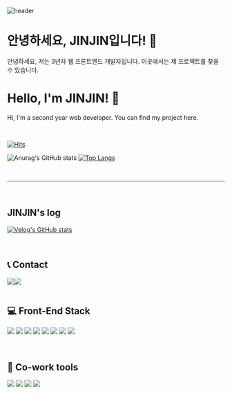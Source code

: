 ![header](https://capsule-render.vercel.app/api?type=waving&color=timeGradient&text=Welcome%20to%20JINJIN's%20GitHub%20👋&animation=twinkling&fontSize=35&fontAlignY=40&fontAlign=70&height=250)

# 안녕하세요, JINJIN입니다! 👋

안녕하세요, 저는 3년차 웹 프론트엔드 개발자입니다. 이곳에서는 제 프로젝트를 찾을 수 있습니다.

# Hello, I'm JINJIN! 👋

Hi, I'm a second year web developer. You can find my project here.

<br>

[![Hits](https://hits.seeyoufarm.com/api/count/incr/badge.svg?url=https%3A%2F%2Fgithub.com%2Fyeonjin1357&count_bg=%23F98DC9&title_bg=%23555555&icon=reddit.svg&icon_color=%23E7E7E7&title=GITHUB&edge_flat=false)](https://hits.seeyoufarm.com)

![Anurag's GitHub stats](https://github-readme-stats.vercel.app/api?username=yeonjin1357&show_icons=true&theme=moltack)
﻿[![Top Langs](https://github-readme-stats.vercel.app/api/top-langs/?username=yeonjin1357&langs_count=10&layout=compact&theme=dark)](https://github.com/yeonjin1357/yeonjin1357)

<br>

---

<br>

## JINJIN's log

[![Velog's GitHub stats](https://velog-readme-stats.vercel.app/api?name=yeonjin1357)](https://github.com/eungyeole/velog-readme-stats)

<br>

## 📞 Contact
<div style="display:flex; flex-direction:row;">
    <a href="https://www.instagram.com/H0wuna/">
        <img src="https://img.shields.io/badge/Instagram-E4405F?style=for-the-badge&logo=Instagram&logoColor=white"> 
    </a>
    <a href="mailto:yeonjin19980125@gmail.com">
        <img src="https://img.shields.io/badge/Gmail-EA4335?style=for-the-badge&logo=Gmail&logoColor=white"> 
    </a>
</div>

<br>

## 💻 Front-End Stack

<img src="https://img.shields.io/badge/HTML5-E34F26?style=for-the-badge&logo=HTML5&logoColor=white"> <img src="https://img.shields.io/badge/CSS3-1572B6?style=for-the-badge&logo=CSS3&logoColor=white"> 
<img src="https://img.shields.io/badge/Sass-CC6699?style=for-the-badge&logo=Sass&logoColor=white">
<img src="https://img.shields.io/badge/JavaScript-F7DF1E?style=for-the-badge&logo=JavaScript&logoColor=white">
<img src="https://img.shields.io/badge/TypeScript-3178C6?style=for-the-badge&logo=TypeScript&logoColor=white">
<img src="https://img.shields.io/badge/JQuery-0769AD?style=for-the-badge&logo=JQuery&logoColor=white">
<img src="https://img.shields.io/badge/React-61DAFB?style=for-the-badge&logo=React&logoColor=white">
<img src="https://img.shields.io/badge/PHP-777BB4?style=for-the-badge&logo=PHP&logoColor=white">

<br>

## 🙏 Co-work tools

<img src="https://img.shields.io/badge/Git-F05032?style=for-the-badge&logo=Git&logoColor=white"> <img src="https://img.shields.io/badge/GitHub-181717?style=for-the-badge&logo=GitHub&logoColor=white">
<img src="https://img.shields.io/badge/Notion-000000?style=for-the-badge&logo=Notion&logoColor=white">
<img src="https://img.shields.io/badge/Microsoft OneNote-7719AA?style=for-the-badge&logo=Microsoft OneNote&logoColor=white">
